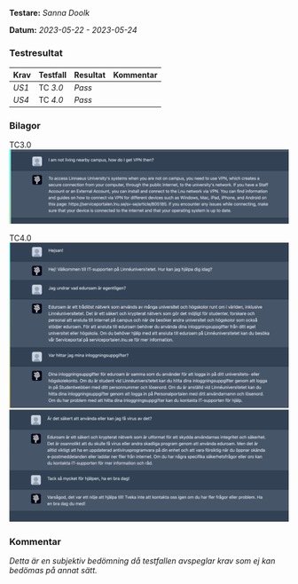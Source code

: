 **Testare:** *Sanna Doolk*

**Datum:** *2023-05-22 - 2023-05-24*

### Testresultat

| Krav     | Testfall     | Resultat    | Kommentar |
| -------- | ------------ | ----------- | --------- |
| *US1* | TC *3.0* | *Pass* |           |
| *US4* | TC *4.0* | *Pass* |           |


### Bilagor

TC3.0
<img src="/img/vpn_not_nearby.png" />

TC4.0
<img src="/img/konversation_chatbot1.png" />
<img src="/img/konversation_chatbot2.png" />

### Kommentar

*Detta är en subjektiv bedömning då testfallen avspeglar krav som ej kan bedömas på annat sätt.*
